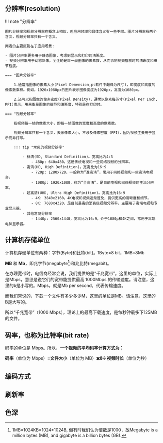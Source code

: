 
## 分辨率(resolution)
!!! note "分辨率"

    图片分辨率和视频分辨率在概念上相似，但应用领域和具体含义有一些不同。图片分辨率有两个含义，视频分辨率只有一个含义。

    两者的主要区别在于应用场景：
    
    - 图片分辨率更多用于静态图像，考虑到显示和打印的清晰度。
    - 视频分辨率用于动态影像，关注的是每一帧图像的像素数，从而影响视频播放时的清晰度和细节程度。

    === "图片分辨率"

        1.通常指图像的像素大小(Pixel Demension,ps软件中翻译为尺寸)，即宽度和高度的像素数乘积。例如，1920x1080px的图片表示图像宽度为1920px，高度为1080px。

        2.还可以指图像的像素密度(Pixel Density)，通常以像素每英寸(Pixel Per Inch, PPI)表示，用来衡量图像的细节和清晰度，特别是在打印时。

    === "视频分辨率"
    
        指视频每一帧的像素大小，即每一帧图像的宽度和高度的像素数。
        
        视频分辨率只有一个含义，表示像素大小，不涉及像素密度（PPI），因为视频主要用于显示而非打印。

        !!! tip "常见的视频分辨率"

            - 标清(SD, Standard Definition)。宽高比为4:3
                - 480p: 640x480，这是传统电视和一些网络视频的分辨率。
            - 高清(HD, High Definition)。宽高比为16:9
                - 720p: 1280x720，一般称为“准高清”，常用于网络视频和一些高清电视台。
                - 1080p: 1920x1080，称为“全高清”，是目前电视和网络视频的主流分辨率。
            - 超高清(UHD, Ultra High Definition)。宽高比为16:9
                - 4K: 3840x2160，4K电视和视频逐渐普及，提供更高的清晰度和细节。
                - 8K: 7680x4320，是目前最高的消费级视频分辨率，主要用于高端电视和专业显示器。
            - 其他常见分辨率
                - 1440p: 2560x1440，宽高比为16:9，介于1080p和4K之间，常用于高端电脑显示器。


## 计算机存储单位

计算机存储单位有两种：字节(Byte)和比特(bit)。1Byte=8 bit，1MB=8Mb

**MB** 和 **Mb**，即兆字节(megabyte[^1])和兆比特(megabit)。

[^1]: 1MB=1024KB=1024*1024B, 但有时我们认为倍数是1000，故Megabyte is a million bytes (MB), and gigabyte is a billion bytes (GB).

在办理宽带时，电信商经常会说，我们提供的是“千兆宽带”。这里的单位，实际上是Mbps，意思是说它们的宽带能提供最高 1000Mbps 的传输速度。请注意，这里的b是小写的。Mbps，就是Mb per second，代表传输速度。

而我们常说的，下载一个文件有多少多少M，这里的单位是MB。请注意，这里的B是大写的。

所以“千兆宽带”（1000 Mbps），理论上的最高下载速度，是每秒钟最多下125MB的文件。


## 码率，也称为比特率(bit rate)

码率的单位是 Mbps。所以，**一个视频的平均码率计算方式为：**

**码率**（单位为 Mbps）**=文件大小**（单位为 MB）**✖️8➗ 视频时长**（单位为秒）

## 编码方式

## 刷新率

## 色深